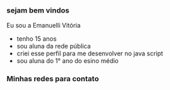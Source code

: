 ### sejam bem vindos 

Eu sou a Emanuelli Vitória

- tenho 15 anos
- sou aluna da rede pública
- criei esse perfil para me desenvolver no java script
- sou aluna do 1° ano do esino médio

### Minhas redes para contato



